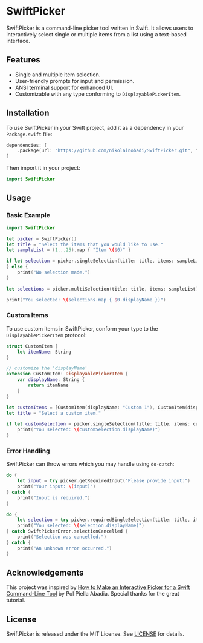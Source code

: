 
# SwiftPicker

SwiftPicker is a command-line picker tool written in Swift. It allows users to interactively select single or multiple items from a list using a text-based interface.

## Features

- Single and multiple item selection.
- User-friendly prompts for input and permission.
- ANSI terminal support for enhanced UI.
- Customizable with any type conforming to `DisplayablePickerItem`.

## Installation

To use SwiftPicker in your Swift project, add it as a dependency in your `Package.swift` file:

```swift
dependencies: [
    .package(url: "https://github.com/nikolainobadi/SwiftPicker.git", from: "0.8.0")
]
```

Then import it in your project:

```swift
import SwiftPicker
```

## Usage

### Basic Example

```swift
import SwiftPicker

let picker = SwiftPicker()
let title = "Select the items that you would like to use."
let sampleList = (1...25).map { "Item \($0)" }

if let selection = picker.singleSelection(title: title, items: sampleList) {        print("You selected: \(selection.displayName)")
} else {
    print("No selection made.")
}

let selections = picker.multiSelection(title: title, items: sampleList)

print("You selected: \(selections.map { $0.displayName })")

```

### Custom Items

To use custom items in SwiftPicker, conform your type to the `DisplayablePickerItem` protocol:

```swift
struct CustomItem {
    let itemName: String
}

// customize the 'displayName' 
extension CustomItem: DisplayablePickerItem {
    var displayName: String {
        return itemName
    }
}

let customItems = [CustomItem(displayName: "Custom 1"), CustomItem(displayName: "Custom 2")]
let title = "Select a custom item."

if let customSelection = picker.singleSelection(title: title, items: customItems) {
    print("You selected: \(customSelection.displayName)")
}
```

### Error Handling

SwiftPicker can throw errors which you may handle using `do-catch`:

```swift
do {
    let input = try picker.getRequiredInput("Please provide input:")
    print("Your input: \(input)")
} catch {
    print("Input is required.")
}

do {
    let selection = try picker.requiredSingleSelection(title: title, items: sampleList)
    print("You selected: \(selection.displayName)")
} catch SwiftPickerError.selectionCancelled {
    print("Selection was cancelled.")
} catch {
    print("An unknown error occurred.")
}
```

## Acknowledgements

This project was inspired by [How to Make an Interactive Picker for a Swift Command-Line Tool](https://www.polpiella.dev/how-to-make-an-interactive-picker-for-a-swift-command-line-tool/) by Pol Piella Abadia. Special thanks for the great tutorial.

## License

SwiftPicker is released under the MIT License. See [LICENSE](LICENSE) for details.
